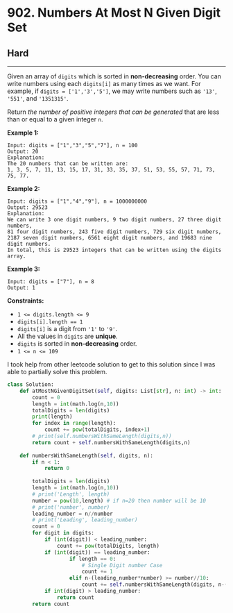 # 902. Numbers At Most N Given Digit Set

## Hard

***

Given an array of `digits` which is sorted in **non-decreasing** order. You can write numbers using each `digits[i]` as many times as we want. For example, if `digits = ['1','3','5']`, we may write numbers such as `'13'`, `'551'`, and `'1351315'`.

Return _the number of positive integers that can be generated_ that are less than or equal to a given integer `n`.

&#x20;

**Example 1:**

```
Input: digits = ["1","3","5","7"], n = 100
Output: 20
Explanation: 
The 20 numbers that can be written are:
1, 3, 5, 7, 11, 13, 15, 17, 31, 33, 35, 37, 51, 53, 55, 57, 71, 73, 75, 77.
```

**Example 2:**

```
Input: digits = ["1","4","9"], n = 1000000000
Output: 29523
Explanation: 
We can write 3 one digit numbers, 9 two digit numbers, 27 three digit numbers,
81 four digit numbers, 243 five digit numbers, 729 six digit numbers,
2187 seven digit numbers, 6561 eight digit numbers, and 19683 nine digit numbers.
In total, this is 29523 integers that can be written using the digits array.
```

**Example 3:**

```
Input: digits = ["7"], n = 8
Output: 1
```

&#x20;

**Constraints:**

* `1 <= digits.length <= 9`
* `digits[i].length == 1`
* `digits[i]` is a digit from `'1'` to `'9'`.
* All the values in `digits` are **unique**.
* `digits` is sorted in **non-decreasing** order.
* `1 <= n <= 109`

I took help from other leetcode solution to get to this solution since I was able to partially solve this problem.

```python
class Solution:
    def atMostNGivenDigitSet(self, digits: List[str], n: int) -> int:
        count = 0
        length = int(math.log(n,10))
        totalDigits = len(digits)
        print(length)
        for index in range(length):
            count += pow(totalDigits, index+1)
        # print(self.numbersWithSameLength(digits,n))
        return count + self.numbersWithSameLength(digits,n)
        
    def numbersWithSameLength(self, digits, n):
        if n < 1:
            return 0
        
        totalDigits = len(digits)
        length = int(math.log(n,10))
        # print('Length', length)
        number = pow(10,length) # if n=20 then number will be 10
        # print('number', number)
        leading_number = n//number
        # print('Leading', leading_number)
        count = 0
        for digit in digits:
            if (int(digit)) < leading_number:
                count += pow(totalDigits, length)
            if (int(digit)) == leading_number:
                    if length == 0:
                        # Single Digit number Case
                        count += 1
                    elif n-(leading_number*number) >= number//10:
                        count += self.numbersWithSameLength(digits, n-(leading_number*number))
            if int(digit) > leading_number:
                return count
        return count
```
